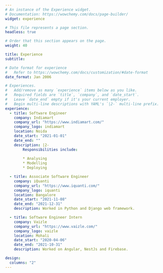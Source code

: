 ```yaml
---
# An instance of the Experience widget.
# Documentation: https://wowchemy.com/docs/page-builder/
widget: experience

# This file represents a page section.
headless: true

# Order that this section appears on the page.
weight: 40

title: Experience
subtitle:

# Date format for experience
#   Refer to https://wowchemy.com/docs/customization/#date-format
date_format: Jan 2006

# Experiences.
#   Add/remove as many `experience` items below as you like.
#   Required fields are `title`, `company`, and `date_start`.
#   Leave `date_end` empty if it's your current employer.
#   Begin multi-line descriptions with YAML's `|2-` multi-line prefix.
experience:
  - title: Software Engineer
    company: Indiamart
    company_url: "https://www.indiamart.com/"
    company_logo: indiamart
    location: Noida
    date_start: "2021-01-01"
    date_end: ""
    description: |2-
        Responsibilities include:
        
        * Analysing
        * Modelling
        * Deploying

  - title: Associate Software Engineer
    company: iQuanti
    company_url: "https://www.iquanti.com/"
    company_logo: iquanti
    location: Bangalore
    date_start: "2021-11-08"
    date_end: "2021-12-31"
    description: Worked in Python and Django web framework.

  - title: Software Engineer Intern
    company: Vaizle
    company_url: "https://www.vaizle.com/"
    company_logo: vaizle
    location: Mohali
    date_start: "2020-04-06"
    date_end: "2021-10-31"
    description: Worked on Angular, NestJs and Firebase.

design:
  columns: "2"
---
```

